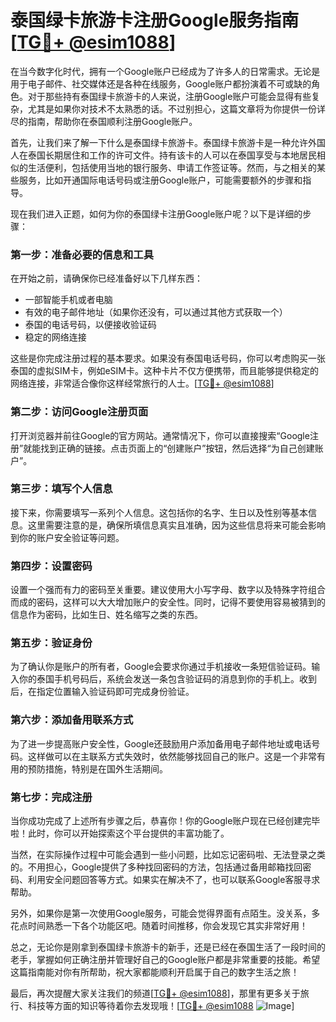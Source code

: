 # 泰国绿卡旅游卡注册Google服务指南[[TG💪+ @esim1088](https://t.me/s/esim1088)]

在当今数字化时代，拥有一个Google账户已经成为了许多人的日常需求。无论是用于电子邮件、社交媒体还是各种在线服务，Google账户都扮演着不可或缺的角色。对于那些持有泰国绿卡旅游卡的人来说，注册Google账户可能会显得有些复杂，尤其是如果你对技术不太熟悉的话。不过别担心，这篇文章将为你提供一份详尽的指南，帮助你在泰国顺利注册Google账户。

首先，让我们来了解一下什么是泰国绿卡旅游卡。泰国绿卡旅游卡是一种允许外国人在泰国长期居住和工作的许可文件。持有该卡的人可以在泰国享受与本地居民相似的生活便利，包括使用当地的银行服务、申请工作签证等。然而，与之相关的某些服务，比如开通国际电话号码或注册Google账户，可能需要额外的步骤和指导。

现在我们进入正题，如何为你的泰国绿卡注册Google账户呢？以下是详细的步骤：

### 第一步：准备必要的信息和工具

在开始之前，请确保你已经准备好以下几样东西：
- 一部智能手机或者电脑
- 有效的电子邮件地址（如果你还没有，可以通过其他方式获取一个）
- 泰国的电话号码，以便接收验证码
- 稳定的网络连接

这些是你完成注册过程的基本要求。如果没有泰国电话号码，你可以考虑购买一张泰国的虚拟SIM卡，例如eSIM卡。这种卡片不仅方便携带，而且能够提供稳定的网络连接，非常适合像你这样经常旅行的人士。[[TG💪+ @esim1088](https://t.me/s/esim1088)]

### 第二步：访问Google注册页面

打开浏览器并前往Google的官方网站。通常情况下，你可以直接搜索“Google注册”就能找到正确的链接。点击页面上的“创建账户”按钮，然后选择“为自己创建账户”。

### 第三步：填写个人信息

接下来，你需要填写一系列个人信息。这包括你的名字、生日以及性别等基本信息。这里需要注意的是，确保所填信息真实且准确，因为这些信息将来可能会影响到你的账户安全验证等问题。

### 第四步：设置密码

设置一个强而有力的密码至关重要。建议使用大小写字母、数字以及特殊字符组合而成的密码，这样可以大大增加账户的安全性。同时，记得不要使用容易被猜到的信息作为密码，比如生日、姓名缩写之类的东西。

### 第五步：验证身份

为了确认你是账户的所有者，Google会要求你通过手机接收一条短信验证码。输入你的泰国手机号码后，系统会发送一条包含验证码的消息到你的手机上。收到后，在指定位置输入验证码即可完成身份验证。

### 第六步：添加备用联系方式

为了进一步提高账户安全性，Google还鼓励用户添加备用电子邮件地址或电话号码。这样做可以在主联系方式失效时，依然能够找回自己的账户。这是一个非常有用的预防措施，特别是在国外生活期间。

### 第七步：完成注册

当你成功完成了上述所有步骤之后，恭喜你！你的Google账户现在已经创建完毕啦！此时，你可以开始探索这个平台提供的丰富功能了。

当然，在实际操作过程中可能会遇到一些小问题，比如忘记密码啦、无法登录之类的。不用担心，Google提供了多种找回密码的方法，包括通过备用邮箱找回密码、利用安全问题回答等方式。如果实在解决不了，也可以联系Google客服寻求帮助。

另外，如果你是第一次使用Google服务，可能会觉得界面有点陌生。没关系，多花点时间熟悉一下各个功能区吧。随着时间推移，你会发现它其实非常好用！

总之，无论你是刚拿到泰国绿卡旅游卡的新手，还是已经在泰国生活了一段时间的老手，掌握如何正确注册并管理好自己的Google账户都是非常重要的技能。希望这篇指南能对你有所帮助，祝大家都能顺利开启属于自己的数字生活之旅！

最后，再次提醒大家关注我们的频道[[TG💪+ @esim1088](https://t.me/s/esim1088)]，那里有更多关于旅行、科技等方面的知识等待着你去发现哦！[[TG💪+ @esim1088](https://t.me/s/esim1088) ![Image](https://i.postimg.cc/4NQfJmqS/Snipaste-2025-05-13-00-14-12.png)]